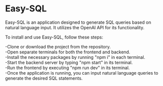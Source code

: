 # Easy-SQL
Easy-SQL is an application designed to generate SQL queries based on natural language input. It utilizes the OpenAI API for its functionality.

To install and use Easy-SQL, follow these steps:

-Clone or download the project from the repository.<br>
-Open separate terminals for both the frontend and backend.<br>
-Install the necessary packages by running "npm i" in each terminal.<br>
-Start the backend server by typing "npm start" in its terminal.<br>
-Run the frontend by executing "npm run dev" in its terminal.<br>
-Once the application is running, you can input natural language queries to generate the desired SQL statements.

